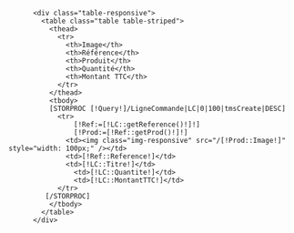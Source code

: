           <div class="table-responsive">
            <table class="table table-striped">
              <thead>
                <tr>
                  <th>Image</th>
                  <th>Référence</th>
                  <th>Produit</th>
                  <th>Quantité</th>
                  <th>Montant TTC</th>
                </tr>
              </thead>
              <tbody>
              [STORPROC [!Query!]/LigneCommande|LC|0|100|tmsCreate|DESC]
                <tr>
                    [!Ref:=[!LC::getReference()!]!]
                    [!Prod:=[!Ref::getProd()!]!]
                  <td><img class="img-responsive" src="/[!Prod::Image!]" style="width: 100px;" /></td>
                  <td>[!Ref::Reference!]</td>
                  <td>[!LC::Titre!]</td>
                    <td>[!LC::Quantite!]</td>
                    <td>[!LC::MontantTTC!]</td>
                </tr>
             [/STORPROC]
              </tbody>
            </table>
          </div>